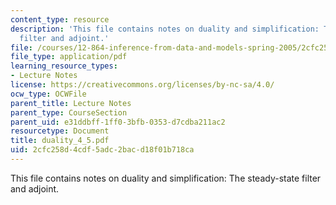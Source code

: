 ```yaml
---
content_type: resource
description: 'This file contains notes on duality and simplification: The steady-state
  filter and adjoint.'
file: /courses/12-864-inference-from-data-and-models-spring-2005/2cfc258d4cdf5adc2bacd18f01b718ca_duality_4_5.pdf
file_type: application/pdf
learning_resource_types:
- Lecture Notes
license: https://creativecommons.org/licenses/by-nc-sa/4.0/
ocw_type: OCWFile
parent_title: Lecture Notes
parent_type: CourseSection
parent_uid: e31ddbff-1ff0-3bfb-0353-d7cdba211ac2
resourcetype: Document
title: duality_4_5.pdf
uid: 2cfc258d-4cdf-5adc-2bac-d18f01b718ca
---
```

This file contains notes on duality and simplification: The steady-state filter and adjoint.